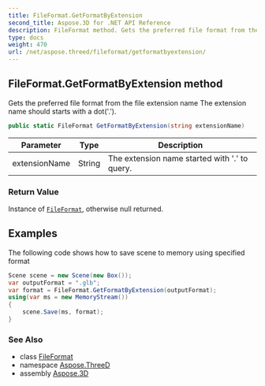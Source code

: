 ```yaml
---
title: FileFormat.GetFormatByExtension
second_title: Aspose.3D for .NET API Reference
description: FileFormat method. Gets the preferred file format from the file extension name The extension name should starts with a dot
type: docs
weight: 470
url: /net/aspose.threed/fileformat/getformatbyextension/
---
```

## FileFormat.GetFormatByExtension method

Gets the preferred file format from the file extension name The extension name should starts with a dot('.').

```csharp
public static FileFormat GetFormatByExtension(string extensionName)
```

| Parameter | Type | Description |
| --- | --- | --- |
| extensionName | String | The extension name started with '.' to query. |

### Return Value

Instance of [`FileFormat`](../), otherwise null returned.

## Examples

The following code shows how to save scene to memory using specified format

```csharp
Scene scene = new Scene(new Box());
var outputFormat = ".glb";
var format = FileFormat.GetFormatByExtension(outputFormat);
using(var ms = new MemoryStream())
{
    scene.Save(ms, format);
}
```

### See Also

* class [FileFormat](../)
* namespace [Aspose.ThreeD](../../fileformat/)
* assembly [Aspose.3D](../../../)


